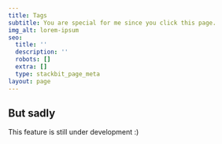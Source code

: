 ```yaml
---
title: Tags
subtitle: You are special for me since you click this page.
img_alt: lorem-ipsum
seo:
  title: ''
  description: ''
  robots: []
  extra: []
  type: stackbit_page_meta
layout: page
---
```

## But sadly

This feature is still under development :)
